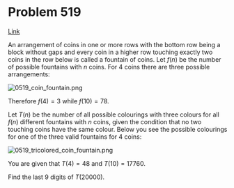 # Problem 519

[Link](https://projecteuler.net/problem=519)

An arrangement of coins in one or more rows with the bottom row being a block without gaps and every coin in a higher row touching exactly two coins in the row below is called a fountain of coins. Let $f(n)$ be the number of possible fountains with $n$ coins. For $4$ coins there are three possible arrangements:

![0519_coin_fountain.png](resources/images/0519_coin_fountain.png?1678992053)

Therefore $f(4) = 3$ while $f(10) = 78$.

Let $T(n)$ be the number of all possible colourings with three colours for all $f(n)$ different fountains with $n$ coins, given the condition that no two touching coins have the same colour. Below you see the possible colourings for one of the three valid fountains for $4$ coins:

![0519_tricolored_coin_fountain.png](resources/images/0519_tricolored_coin_fountain.png?1678992053)

You are given that $T(4) = 48$ and $T(10) = 17760$.

Find the last $9$ digits of $T(20000)$.